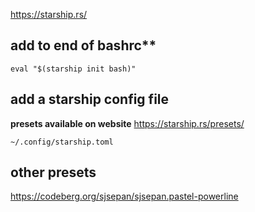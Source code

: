 https://starship.rs/

## add to end of bashrc**
```
eval "$(starship init bash)"
```

## add a starship config file
**presets available on website**
https://starship.rs/presets/

```
~/.config/starship.toml
```

## other presets
https://codeberg.org/sjsepan/sjsepan.pastel-powerline